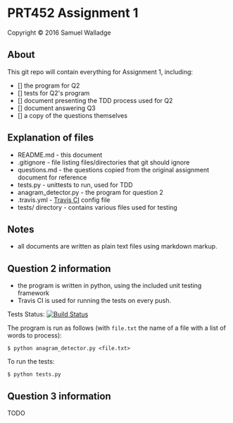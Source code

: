
# PRT452 Assignment 1

Copyright © 2016 Samuel Walladge

## About

This git repo will contain everything for Assignment 1, including:

- [] the program for Q2
- [] tests for Q2's program
- [] document presenting the TDD process used for Q2
- [] document answering Q3
- [] a copy of the questions themselves

## Explanation of files

- README.md - this document
- .gitignore - file listing files/directories that git should ignore
- questions.md - the questions copied from the original assignment document for reference
- tests.py - unittests to run, used for TDD
- anagram_detector.py - the program for question 2
- .travis.yml - [Travis CI](https://travis-ci.org) config file
- tests/ directory - contains various files used for testing


## Notes

- all documents are written as plain text files using markdown markup.


## Question 2 information

- the program is written in python, using the included unit testing framework
- Travis CI is used for running the tests on every push. 

Tests Status:  [![Build Status](https://travis-ci.org/swalladge/prt452-a1.svg?branch=master)](https://travis-ci.org/swalladge/prt452-a1)

The program is run as follows (with `file.txt` the name of a file with a list of words to process):

```
$ python anagram_detector.py <file.txt>
```

To run the tests:

```
$ python tests.py
```

## Question 3 information

TODO

